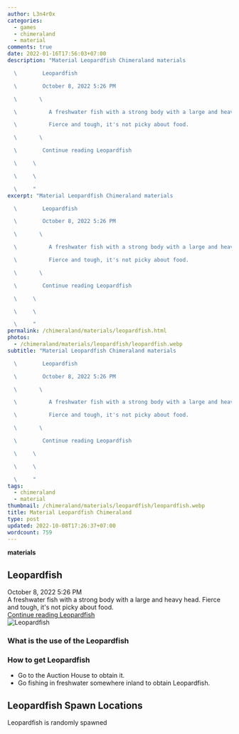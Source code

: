 ```yaml
---
author: L3n4r0x
categories:
  - games
  - chimeraland
  - material
comments: true
date: 2022-01-16T17:56:03+07:00
description: "Material Leopardfish Chimeraland materials

  \        Leopardfish

  \        October 8, 2022 5:26 PM

  \       \ 

  \          A freshwater fish with a strong body with a large and heavy head.

  \          Fierce and tough, it's not picky about food.

  \       \ 

  \        Continue reading Leopardfish

  \     \ 

  \     \ 

  \     "
excerpt: "Material Leopardfish Chimeraland materials

  \        Leopardfish

  \        October 8, 2022 5:26 PM

  \       \ 

  \          A freshwater fish with a strong body with a large and heavy head.

  \          Fierce and tough, it's not picky about food.

  \       \ 

  \        Continue reading Leopardfish

  \     \ 

  \     \ 

  \     "
permalink: /chimeraland/materials/leopardfish.html
photos:
  - /chimeraland/materials/leopardfish/leopardfish.webp
subtitle: "Material Leopardfish Chimeraland materials

  \        Leopardfish

  \        October 8, 2022 5:26 PM

  \       \ 

  \          A freshwater fish with a strong body with a large and heavy head.

  \          Fierce and tough, it's not picky about food.

  \       \ 

  \        Continue reading Leopardfish

  \     \ 

  \     \ 

  \     "
tags:
  - chimeraland
  - material
thumbnail: /chimeraland/materials/leopardfish/leopardfish.webp
title: Material Leopardfish Chimeraland
type: post
updated: 2022-10-08T17:26:37+07:00
wordcount: 759
---
```


<link
  rel="stylesheet"
  href="https://rawcdn.githack.com/dimaslanjaka/Web-Manajemen/870a349/css/bootstrap-5-3-0-alpha3-wrapper.css"
/>
<section id="bootstrap-wrapper">
  <div data-bs-theme="dark">
    <div
      class="row g-0 border rounded overflow-hidden flex-md-row mb-4 shadow-sm position-relative bg-dark text-light"
    >
      <div class="col p-4 d-flex flex-column position-static">
        <strong class="d-inline-block mb-2 text-success">materials</strong>
        <h2 class="mb-0">Leopardfish</h2>
        <div class="mb-1 text-muted">October 8, 2022 5:26 PM</div>
        <div class="mb-2 border p-1">
          A freshwater fish with a strong body with a large and heavy head.
          Fierce and tough, it&#x27;s not picky about food.
        </div>
        <a
          href="/chimeraland/materials/leopardfish.html"
          class="stretched-link d-none text-primary"
          >Continue reading Leopardfish</a
        >
      </div>
      <div class="col-auto d-none d-md-block d-lg-block">
        <img
          src="https://www.webmanajemen.com/chimeraland/materials/leopardfish/leopardfish.webp"
          alt="Leopardfish"
        />
      </div>
    </div>
    <div class="row">
      <div class="col-lg-6 col-12 mb-2">
        <div class="card">
          <div class="card-body">
            <h3 class="card-title">What is the use of the Leopardfish</h3>
            <div class="card-text"><ul></ul></div>
          </div>
        </div>
      </div>
      <div class="col-lg-6 col-12 mb-2">
        <div class="card">
          <div class="card-body">
            <h3 class="card-title">How to get Leopardfish</h3>
            <div class="card-text">
              <ul>
                <li>Go to the Auction House to obtain it.</li>
                <li>
                  Go fishing in freshwater somewhere inland to obtain
                  Leopardfish.
                </li>
              </ul>
            </div>
          </div>
        </div>
      </div>
      <div class="col-12 mb-2">
        <h2>Leopardfish Spawn Locations</h2>
        <p>Leopardfish is randomly spawned</p>
      </div>
    </div>
  </div>
</section>